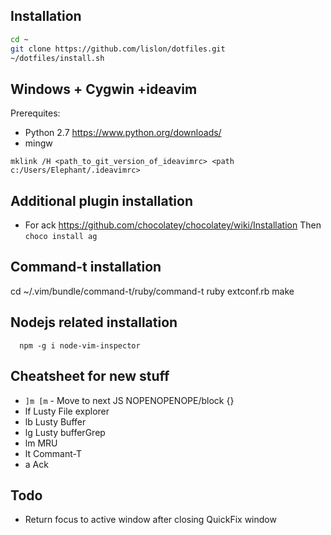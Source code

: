 Installation
------------

``` bash
cd ~
git clone https://github.com/lislon/dotfiles.git
~/dotfiles/install.sh
```

Windows + Cygwin +ideavim
-------------------------

Prerequites: 

 - Python 2.7 https://www.python.org/downloads/
 - mingw


`mklink /H <path_to_git_version_of_ideavimrc> <path c:/Users/Elephant/.ideavimrc>`

Additional plugin installation
------------------------------

 - For ack https://github.com/chocolatey/chocolatey/wiki/Installation 
   Then ``choco install ag``

Command-t installation
----------------------

  cd ~/.vim/bundle/command-t/ruby/command-t
  ruby extconf.rb
  make

Nodejs related installation
---------------------------

      npm -g i node-vim-inspector

Cheatsheet for new stuff
-----------------------

 - ``]m [m``  - Move to next JS NOPENOPENOPE/block {}
 - <leader>lf Lusty File explorer
 - <leader>lb Lusty Buffer
 - <leader>lg Lusty bufferGrep
 - <leader>lm MRU
 - <leader>lt Commant-T
 - <leader>a  Ack

 Todo
 ----

  * Return focus to active window after closing QuickFix window

